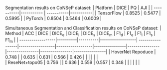 Segmentation results on CoNSeP dataset: 
| Platform   | DICE       | PQ         | AJI       |
| -----------|----------- | -----------|-----------|
| TensorFlow | 0.8525     | 0.5477     | 0.5995    |
| PyTorch    | 0.8504     | 0.5464     | 0.6009    |


Simultaneous Segmentation and Classification results on CoNSeP dataset: 
| Method            | ACC      | DICE     | DICE<sub>e</sub> | DICE<sub>i</sub> | DICE<sub>s</sub> | DICE<sub>m</sub> | F1<sub>d</sub> | F1<sub>e</sub> | F1<sub>i</sub> | F1<sub>s</sub> | F1<sub>m</sub> |
| ------------------|----------|----------|------------------| -----------------|------------------|------------------|----------------|----------------|----------------|----------------|----------------|
| HoverNet Repoduce | 0.748    |          | 0.635            | 0.631            | 0.566            | 0.426            |                |                |                |                |                |   
| ReseNet+topo05    | 0.756    |          | 0.636            | 0.559            | 0.557            | 0.348            |                |                |                |                |                |